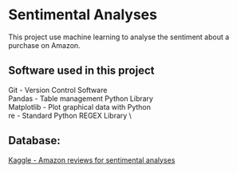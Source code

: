 # Sentimental Analyses

This project use machine learning to analyse the sentiment about a purchase on Amazon.

## Software used in this project

Git - Version Control Software \
Pandas - Table management Python Library \
Matplotlib - Plot graphical data with Python \
re - Standard Python REGEX Library \

## Database:

[Kaggle - Amazon reviews for sentimental analyses](https://www.kaggle.com/datasets/bittlingmayer/amazonreviews)
